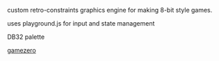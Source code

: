 custom retro-constraints graphics engine for making 8-bit style games.

uses playground.js for input and state management

DB32 palette

[gamezero](http://rybar.github.io/gamezero/wwwroot/)
